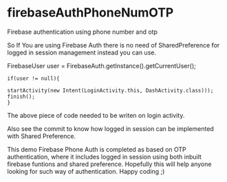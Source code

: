 # firebaseAuthPhoneNumOTP
Firebase authentication using phone number and otp


So If You are using Firebase Auth there is no need of SharedPreference for logged in session management instead you can use.

FirebaseUser user = FirebaseAuth.getInstance().getCurrentUser();

    if(user != null){
    
    startActivity(new Intent(LoginActivity.this, DashActivity.class)));
    finish();
    }
    
 The above piece of code needed to be writen on login activity.
    
Also see the commit to know how logged in session can be implemented with Shared Preference.

This demo Firebase Phone Auth is completed as based on OTP authentication, where it includes logged in session using both inbuilt firebase funtions and shared preference. Hopefully this will help anyone looking for such way of authentication. Happy coding ;)
